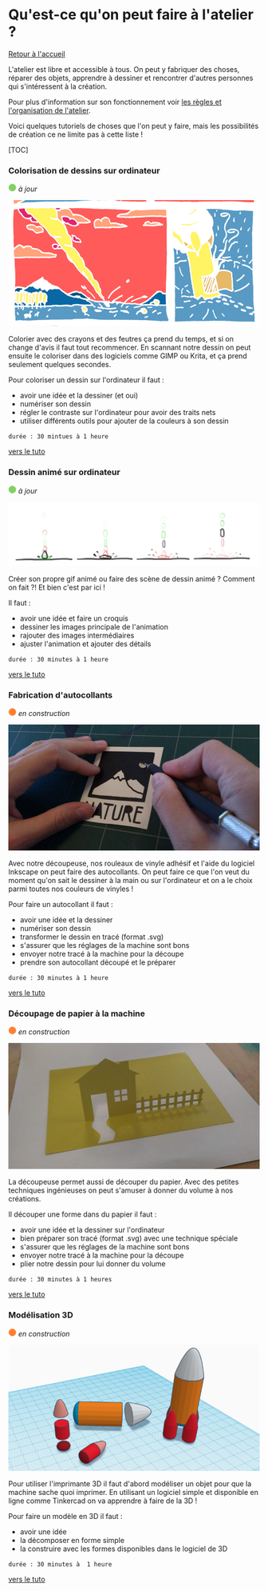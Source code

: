 # Qu'est-ce qu'on peut faire à l'atelier ?

[Retour à l'accueil](index.md)

L'atelier  est libre et accessible à tous. On peut y fabriquer des choses, réparer  des objets, apprendre à dessiner et rencontrer d'autres personnes qui  s'intéressent à la création.

Pour plus d'information sur son fonctionnement voir [les règles et l'organisation de l'atelier](organisation.md).



Voici quelques tutoriels de choses que l'on peut y faire, mais les possibilités de création ce ne limite pas à cette liste !

[TOC]

### Colorisation de dessins sur ordinateur

![--état de l'écriture--](imgplaceholder/balise_verte.png) *à jour*

![img](imgplaceholder/faire/colorisation.png)

Colorier  avec des crayons et des feutres ça prend du temps, et si on change  d'avis il faut tout recommencer. En scannant notre dessin on peut  ensuite le coloriser dans des logiciels comme GIMP ou Krita, et ça prend  seulement quelques secondes.

Pour coloriser un dessin sur l'ordinateur il faut :

- avoir une idée et la dessiner (et oui)
- numériser son dessin
- régler le contraste sur l'ordinateur pour avoir des traits nets
- utiliser différents outils pour ajouter de la couleurs à son dessin

```
durée : 30 mintues à 1 heure
```

[vers le tuto](faire/colorisation.md)



### Dessin animé sur ordinateur

![--état de l'écriture--](imgplaceholder/balise_verte.png) *à jour*

![img](faire/img/dessin-anime/krita_animation-splash.png)

Créer son propre gif animé ou faire des scène de dessin animé ? Comment on fait ?! Et bien c'est par ici !

Il faut :

- avoir une idée et faire un croquis
- dessiner les images principale de l'animation
- rajouter des images intermédiaires
- ajuster l'animation et ajouter des détails

```
durée : 30 minutes à 1 heure
```

[vers le tuto](faire/animation.md)



### Fabrication d'autocollants

![--état de l'écriture--](imgplaceholder/balise_orange.png) *en construction*

![img](imgplaceholder/faire/autocollant.jpg)

Avec  notre découpeuse, nos rouleaux de vinyle adhésif et l'aide du logiciel  Inkscape on peut faire des autocollants. On peut faire ce que l'on veut  du moment qu'on sait le dessiner à la main ou sur l'ordinateur et on a  le choix parmi toutes nos couleurs de vinyles !

Pour faire un autocollant il faut :

- avoir une idée et la dessiner
- numériser son dessin
- transformer le dessin en tracé (format .svg)
- s'assurer que les réglages de la machine sont bons
- envoyer notre tracé à la machine pour la découpe
- prendre son autocollant découpé et le préparer

```
durée : 30 minutes à 1 heure
```

[vers le tuto](faire/autocollant.md)



### Découpage de papier à la machine

![--état de l'écriture--](imgplaceholder/balise_orange.png) *en construction*

![img](imgplaceholder/faire/decoupe_papier.jpg)

La  découpeuse permet aussi de découper du papier. Avec des petites  techniques ingénieuses on peut s'amuser à donner du volume à nos  créations.

Il découper une forme dans du papier il faut :

- avoir une idée et la dessiner sur l'ordinateur
- bien préparer son tracé (format .svg) avec une technique spéciale
- s'assurer que les réglages de la machine sont bons
- envoyer notre tracé à la machine pour la découpe
- plier notre dessin pour lui donner du volume

```
durée : 30 minutes à 1 heures
```

[vers le tuto](faire/decoupe-papier.md)



### Modélisation 3D

![--état de l'écriture--](imgplaceholder/balise_orange.png) *en construction*

![img](imgplaceholder/faire/modelisation3D.png)

Pour  utiliser l'imprimante 3D il faut d'abord modéliser un objet pour que la  machine sache quoi imprimer. En utilisant un logiciel simple et  disponible en ligne comme Tinkercad on va apprendre à faire de la 3D !

Pour faire un modèle en 3D il faut :

- avoir une idée
- la décomposer en forme simple
- la construire avec les formes disponibles dans le logiciel de 3D

```
durée : 30 minutes à  1 heure
```

[vers le tuto](faire/modelisation.md)
